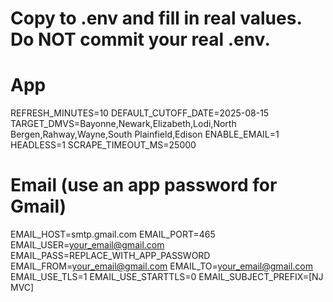 # Copy to .env and fill in real values. Do NOT commit your real .env.

# App
REFRESH_MINUTES=10
DEFAULT_CUTOFF_DATE=2025-08-15
TARGET_DMVS=Bayonne,Newark,Elizabeth,Lodi,North Bergen,Rahway,Wayne,South Plainfield,Edison
ENABLE_EMAIL=1
HEADLESS=1
SCRAPE_TIMEOUT_MS=25000

# Email (use an app password for Gmail)
EMAIL_HOST=smtp.gmail.com
EMAIL_PORT=465
EMAIL_USER=your_email@gmail.com
EMAIL_PASS=REPLACE_WITH_APP_PASSWORD
EMAIL_FROM=your_email@gmail.com
EMAIL_TO=your_email@gmail.com
EMAIL_USE_TLS=1
EMAIL_USE_STARTTLS=0
EMAIL_SUBJECT_PREFIX=[NJ MVC]
